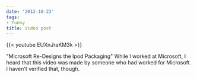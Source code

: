 ```yaml
---
date: '2012-10-23'
tags:
- funny
title: Video post
---
```


{{< youtube EUXnJraKM3k >}}

"Microsoft Re-Designs the Ipod Packaging" While I worked at Microsoft, I heard that this video was made by someone who had worked for Microsoft. I haven't verified that, though.
